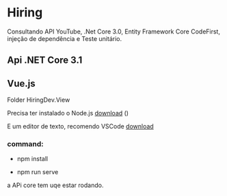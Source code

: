 # Hiring
Consultando API YouTube, .Net Core 3.0, Entity Framework Core CodeFirst, injeção de dependência e Teste unitário.

## Api .NET Core 3.1


## Vue.js
Folder HiringDev.View

<p>Precisa ter instalado o Node.js <a href="https://nodejs.org/en/download/">download</a>
()</p>
<p>E um editor de texto, recomendo VSCode <a href="https://code.visualstudio.com/download">download</a></p>

### command:

* npm install<br />
>>
* npm run serve<br />

a APi core tem uqe estar rodando.
